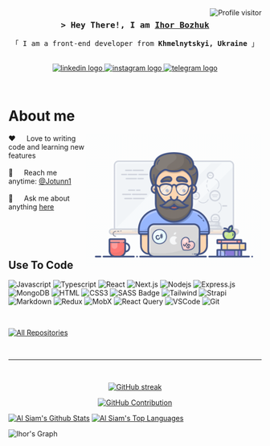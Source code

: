 <a href="https://komarev.com/ghpvc/?username=Jotunn1">
  <img align="right" src="https://komarev.com/ghpvc/?username=Jotunn1&label=Visitors&color=0e75b6&style=flat" alt="Profile visitor" />
</a>

<!-- Intro  -->
<h3 align="center">
        <samp>&gt; Hey There!, I am
                <b><a target="_blank" href="https://Jotunn1.com">Ihor Bozhuk</a></b>
        </samp>
</h3>


<p align="center"> 
  <samp>
    「 I am a front-end developer from <b>Khmelnytskyi, Ukraine</b> 」
    <br>
    <br>
  </samp>
</p>

<p align="center">
 <a href="https://www.linkedin.com/in/ihor-bozhuk-aba4451a8/" target="_blank">
  <img src="https://img.shields.io/badge/LinkedIn-0077B5?style=for-the-badge&logo=linkedin&logoColor=white" alt="linkedin logo"/>
 </a>
 <a href="https://www.instagram.com/ihor_bozhuk/" target="_blank">
  <img src="https://img.shields.io/badge/Instagram-fe4164?style=for-the-badge&logo=instagram&logoColor=white" alt="instagram logo" />
 </a> 
   <a href="https://t.me/Jotunn1" target="_blank">
  <img src="https://img.shields.io/badge/Telegram-20BEFF?&style=for-the-badge&logo=telegram&logoColor=white" alt="telegram logo "  />
  </a> 
</p>
<br />

<!-- About Section -->
 # About me
 
<p>
 <img align="right" width="350" src="/programmer.gif" alt="Coding gif" />
  
 ❤️ &emsp; Love to writing code and learning new features<br/><br/>
 📧 &emsp; Reach me anytime: <a href="https://t.me/Jotunn1" target="_blank">@Jotunn1</a><br/><br/>
 💬 &emsp; Ask me about anything [here](https://github.com/Jotunn1/Jotunn1/issues)

</p>

<br/>
<br/>
<br/>

## Use To Code

![Javascript](https://img.shields.io/badge/Javascript-F0DB4F?style=for-the-badge&labelColor=black&logo=javascript&logoColor=F0DB4F)
![Typescript](https://img.shields.io/badge/Typescript-007acc?style=for-the-badge&labelColor=black&logo=typescript&logoColor=007acc)
![React](https://img.shields.io/badge/-React-61DBFB?style=for-the-badge&labelColor=black&logo=react&logoColor=61DBFB)
![Next.js](https://img.shields.io/badge/next.js-000000?style=for-the-badge&logo=nextdotjs&logoColor=white)
![Nodejs](https://img.shields.io/badge/Nodejs-3C873A?style=for-the-badge&labelColor=black&logo=node.js&logoColor=3C873A)
![Express.js](https://img.shields.io/badge/Express.js-000000?style=for-the-badge&logo=express&logoColor=white)
![MongoDB](https://img.shields.io/badge/MongoDB-4EA94B?style=for-the-badge&logo=mongodb&logoColor=white)
![HTML](https://img.shields.io/badge/HTML5-E34F26?style=for-the-badge&logo=html5&logoColor=white)
![CSS3](https://img.shields.io/badge/CSS3-1572B6?style=for-the-badge&logo=css3&logoColor=white)
![SASS Badge](https://img.shields.io/badge/Sass-CC6699?style=for-the-badge&logo=sass&logoColor=white)
![Tailwind](https://img.shields.io/badge/Tailwind_CSS-092749?style=for-the-badge&logo=tailwindcss&logoColor=06B6D4&labelColor=000000)
![Strapi](https://img.shields.io/badge/strapi-2E7EEA?style=for-the-badge&logo=strapi&logoColor=white)
![Markdown](https://img.shields.io/badge/Markdown-000000?style=for-the-badge&logo=markdown&logoColor=white)
![Redux](https://img.shields.io/badge/Redux-593D88?style=for-the-badge&logo=redux&logoColor=white)
![MobX](https://img.shields.io/badge/Mobx-black?style=for-the-badge&logo=mobx&logoColor=orange)
![React Query](https://img.shields.io/badge/-React_Query-FF4154?style=for-the-badge&logo=react%20query&logoColor=white)
![VSCode](https://img.shields.io/badge/Visual_Studio-0078d7?style=for-the-badge&logo=visual%20studio&logoColor=white)
![Git](https://img.shields.io/badge/Git-F05032?style=for-the-badge&logo=git&logoColor=white)

<br/>


<p align="left">
  <a href="https://github.com/Jotunn1?tab=repositories" target="_blank"><img alt="All Repositories" title="All Repositories" src="https://img.shields.io/badge/-All%20Repos-2962FF?style=for-the-badge&logo=koding&logoColor=white"/></a>
</p>

<br/>
<hr/>
<br/>

<p align="center">
  <a href="https://github.com/Jotunn1">
    <img src="https://github-readme-streak-stats.herokuapp.com/?user=Jotunn1&theme=radical&border=7F3FBF&background=0D1117" alt="GitHub streak"/>
  </a>
</p>

<p align="center">
  <a href="https://github.com/Jotunn1">
    <img src="https://github-profile-summary-cards.vercel.app/api/cards/profile-details?username=Jotunn1&theme=radical" alt="GitHub Contribution"/>
  </a>
</p>

<a> 
    <a href="https://github.com/Jotunn1"><img alt="Al Siam's Github Stats" src="https://denvercoder1-github-readme-stats.vercel.app/api?username=Jotunn1&show_icons=true&count_private=true&theme=react&border_color=7F3FBF&bg_color=0D1117&title_color=F85D7F&icon_color=F8D866" height="192px" width="49.5%"/></a>
  <a href="https://github.com/Jotunn1"><img alt="Al Siam's Top Languages" src="https://denvercoder1-github-readme-stats.vercel.app/api/top-langs/?username=Jotunn1&langs_count=8&layout=compact&theme=react&border_color=7F3FBF&bg_color=0D1117&title_color=F85D7F&icon_color=F8D866" height="192px" width="49.5%"/></a>
  <br/>
</a>


![Ihor's Graph](https://github-readme-activity-graph.vercel.app/graph?username=Jotunn1&custom_title=Ihor's%20GitHub%20Activity%20Graph&bg_color=0D1117&color=7F3FBF&line=7F3FBF&point=7F3FBF&area_color=FFFFFF&title_color=FFFFFF&area=true)
